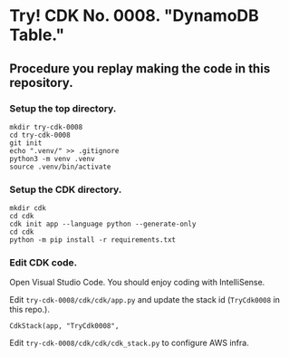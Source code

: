# Try! CDK No. 0008. "DynamoDB Table."

## Procedure you replay making the code in this repository.

### Setup the top directory.

```
mkdir try-cdk-0008
cd try-cdk-0008
git init
echo ".venv/" >> .gitignore
python3 -m venv .venv
source .venv/bin/activate
```

### Setup the CDK directory.

```
mkdir cdk
cd cdk
cdk init app --language python --generate-only
cd cdk
python -m pip install -r requirements.txt
```

### Edit CDK code.

Open Visual Studio Code. You should enjoy coding with IntelliSense.

Edit `try-cdk-0008/cdk/cdk/app.py` and update the stack id (`TryCdk0008` in this repo.).

```
CdkStack(app, "TryCdk0008",
```

Edit `try-cdk-0008/cdk/cdk/cdk_stack.py` to configure AWS infra.
